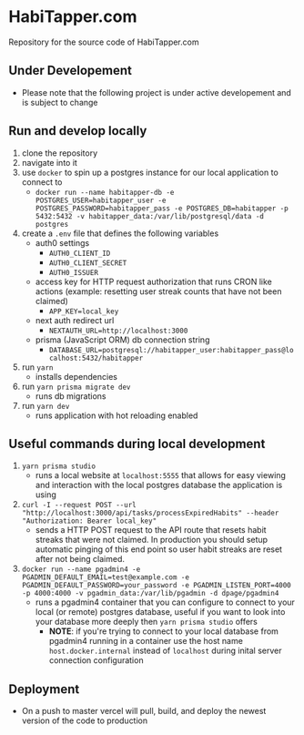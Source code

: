 # HabiTapper.com
Repository for the source code of HabiTapper.com

## Under Developement
- Please note that the following project is under active developement and is subject to change

## Run and develop locally
1. clone the repository
2. navigate into it 
3. use `docker` to spin up a postgres instance for our local application to connect to
    - `docker run --name habitapper-db -e POSTGRES_USER=habitapper_user -e POSTGRES_PASSWORD=habitapper_pass -e POSTGRES_DB=habitapper -p 5432:5432 -v habitapper_data:/var/lib/postgresql/data -d postgres`
3. create a `.env` file that defines the following variables
    - auth0 settings
        - `AUTH0_CLIENT_ID`
        - `AUTH0_CLIENT_SECRET`
        - `AUTH0_ISSUER`
    - access key for HTTP request authorization that runs CRON like actions (example: resetting user streak counts that have not been claimed)
        - `APP_KEY=local_key`
    - next auth redirect url
        - `NEXTAUTH_URL=http://localhost:3000`
    - prisma (JavaScript ORM) db connection string
        - `DATABASE_URL=postgresql://habitapper_user:habitapper_pass@localhost:5432/habitapper`
5. run `yarn`
    - installs dependencies
5. run `yarn prisma migrate dev`
    - runs db migrations
6. run `yarn dev`
    - runs application with hot reloading enabled

## Useful commands during local development
1. `yarn prisma studio`
    - runs a local website at `localhost:5555` that allows for easy viewing and interaction with the local postgres database the application is using
2. `curl -I --request POST --url "http://localhost:3000/api/tasks/processExpiredHabits" --header "Authorization: Bearer local_key"`
    - sends a HTTP POST request to the API route that resets habit streaks that were not claimed. In production you should setup automatic pinging of this end point so user habit streaks are reset after not being claimed.
3. `docker run --name pgadmin4 -e PGADMIN_DEFAULT_EMAIL=test@example.com -e PGADMIN_DEFAULT_PASSWORD=your_password -e PGADMIN_LISTEN_PORT=4000 -p 4000:4000 -v pgadmin_data:/var/lib/pgadmin -d dpage/pgadmin4`
    - runs a pgadmin4 container that you can configure to connect to your local (or remote) postgres database, useful if you want to look into your database more deeply then `yarn prisma studio` offers
        - **NOTE**: if you're trying to connect to your local database from pgadmin4 running in a container use the host name `host.docker.internal` instead of `localhost` during inital server connection configuration

## Deployment
- On a push to master vercel will pull, build, and deploy the newest version of the code to production
